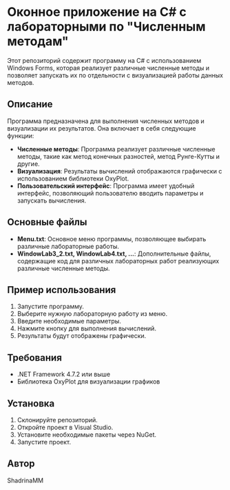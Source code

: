 # Оконное приложение на C# с лабораторными по "Численным методам"

Этот репозиторий содержит программу на C# с использованием Windows Forms, которая реализует различные численные методы и позволяет запускать их по отдельности с визуализацией работы данных методов.

## Описание

Программа предназначена для выполнения численных методов и визуализации их результатов. Она включает в себя следующие функции:

- **Численные методы**: Программа реализует различные численные методы, такие как метод конечных разностей, метод Рунге-Кутты и другие.
- **Визуализация**: Результаты вычислений отображаются графически с использованием библиотеки OxyPlot.
- **Пользовательский интерфейс**: Программа имеет удобный интерфейс, позволяющий пользователю вводить параметры и запускать вычисления.

## Основные файлы

- **Menu.txt**: Основное меню программы, позволяющее выбирать различные лабораторные работы.
- **WindowLab3_2.txt, WindowLab4.txt, ...**: Дополнительные файлы, содержащие код для различных лабораторных работ реализующих различные численные методы.

## Пример использования

1. Запустите программу.
2. Выберите нужную лабораторную работу из меню.
3. Введите необходимые параметры.
4. Нажмите кнопку для выполнения вычислений.
5. Результаты будут отображены графически.

## Требования

- .NET Framework 4.7.2 или выше
- Библиотека OxyPlot для визуализации графиков

## Установка

1. Склонируйте репозиторий.
2. Откройте проект в Visual Studio.
3. Установите необходимые пакеты через NuGet.
4. Запустите проект.

## Автор

ShadrinaMM
